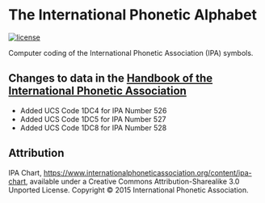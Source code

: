 # The International Phonetic Alphabet

[![license][license-badge]][LICENSE]

Computer coding of the International Phonetic Association (IPA) symbols.

## Changes to data in the [Handbook of the International Phonetic Association]
* Added UCS Code 1DC4 for IPA Number 526
* Added UCS Code 1DC5 for IPA Number 527
* Added UCS Code 1DC8 for IPA Number 528

## Attribution
IPA Chart, https://www.internationalphoneticassociation.org/content/ipa-chart, available under a Creative Commons Attribution-Sharealike 3.0 Unported License. Copyright © 2015 International Phonetic Association.

[LICENSE]: ./LICENSE
[license-badge]: https://img.shields.io/badge/license-CC--BY--SA-3.0-0038e2.svg?style=flat-square

[Handbook of the International Phonetic Association]: https://www.internationalphoneticassociation.org/content/handbook-ipa